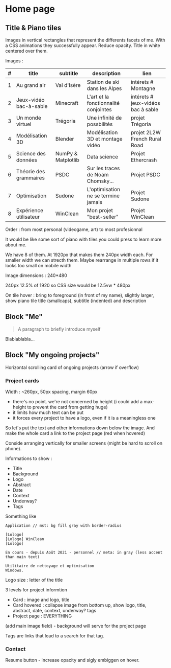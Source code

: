 # Home page

## Title & Piano tiles

Images in vertical rectangles that represent the differents facets of me. With a CSS animations they successfully appear. Reduce opacity. Title in white centered over them.

Images :

\#|title|subtitle|description|lien
-|-|-|-|-
1|Au grand air|Val d'Isère|Station de ski dans les Alpes|intérets # Montagne
2|Jeux-vidéo bac-à-sable|Minecraft|L'art et la fonctionnalité conjointes|intérets # jeux-vidéos bac à sable
3|Un monde virtuel|Trégoria|Une infinité de possbilités|projet Trégoria
4|Modélisation 3D|Blender|Modélisation 3D et montage vidéo|projet 2L2W French Rural Road
5|Science des données|NumPy & Matplotlib|Data science|Projet Ethercrash
6|Théorie des grammaires|PSDC|Sur les traces de Noam Chomsky...|Projet PSDC
7|Optimisation|Sudone|L'optimisation ne se termine jamais|Projet Sudone
8|Expérience utilisateur|WinClean|Mon projet "best-seller"|Projet WinClean

Order : from most personal (videogame, art) to most profesionnal

It would be like some sort of piano with tiles you could press to learn more about me.

We have 8 of them. At 1920px that makes them 240px width each. For smaller width we can strecth them. Maybe rearrange in multiple rows if it looks too small on mobile width

Image dimensions : 240*480

240px 12.5% of 1920 so CSS size would be 12.5vw * 480px

On tile hover : bring to foreground (in front of my name), slightly larger, show piano tile title (smallcaps), subtitle (indented) and description

## Block "Me"

> A paragraph to briefly introduce myself

Blablablabla...

## Block "My ongoing projects"

Horizontal scrolling card of ongoing projects (arrow if overflow)

### Project cards

Width : ~260px, 50px spacing, margin 60px

- there's no point. we're not concerned by height (i could add a max-height to prevent the card from getting huge)
- it limits how much text can be put
- it forces every project to have a logo, even if it is a meaningless one

So let's put the text and other informations down below the image. And make the whole card a link to the project page (red when hovered)

Conside arranging vertically for smaller screens (might be hard to scroll on phone).

Informations to show :

- Title
- Background
- Logo
- Abstract
- Date
- Context
- Underway?
- Tags

Something like

```text
Application // mst: bg fill gray with border-radius

[Lologo]
[Lologo] WinClean
[Lologo]
 
En cours - depuis Août 2021 - personnel // meta: in gray (less accent than main text)

Utilitaire de nettoyage et optimisation
Windows.
```

Logo size : letter of the title

3 levels for project informtion

- Card : image and logo, title
- Card hovered : collapse image from bottom up, show logo, title, abstract, date, context, underway? tags
- Project page : EVERYTHING

(add main image field) - background will serve for the project page

Tags are links that lead to a search for that tag.

### Contact

Resume button - increase opacity and sigly embiggen on hover.
